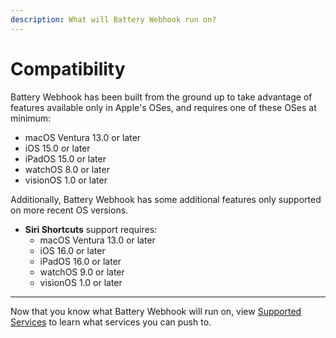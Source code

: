 ```yaml
---
description: What will Battery Webhook run on?
---
```


# Compatibility

Battery Webhook has been built from the ground up to take advantage of features available only in Apple's OSes, and requires one of these OSes at minimum:

* macOS Ventura 13.0 or later
* iOS 15.0 or later
* iPadOS 15.0 or later
* watchOS 8.0 or later
* visionOS 1.0 or later

Additionally, Battery Webhook has some additional features only supported on more recent OS versions.

* **Siri Shortcuts** support requires:
  * macOS Ventura 13.0 or later
  * iOS 16.0 or later&#x20;
  * iPadOS 16.0 or later
  * watchOS 9.0 or later
  * visionOS 1.0 or later

***

Now that you know what Battery Webhook will run on, view [Supported Services](supported-services/) to learn what services you can push to.
